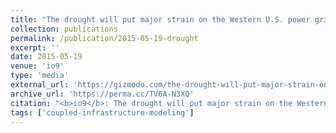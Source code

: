 ```yaml
---
title: "The drought will put major strain on the Western U.S. power grid"
collection: publications
permalink: /publication/2015-05-19-drought
excerpt: ''
date: 2015-05-19
venue: 'io9'
type: 'media'
external_url: 'https://gizmodo.com/the-drought-will-put-major-strain-on-the-western-u-s-p-1705499066'
archive_url: 'https://perma.cc/TV6A-N3XQ'
citation: "<b>io9</b>: The drought will put major strain on the Western U.S. power grid. (2015). [News Article]"
tags: ['coupled-infrastructure-modeling']
---
```

